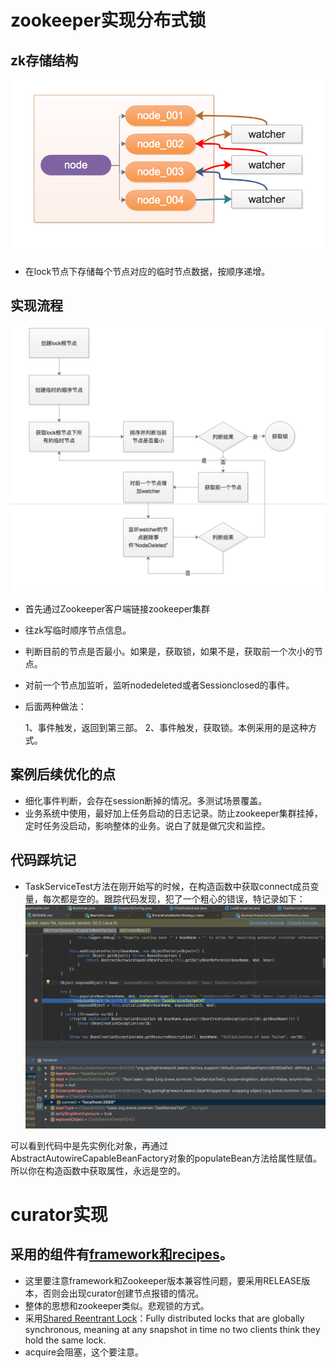 # zookeeper实现分布式锁

## zk存储结构
![](zk.png)

   * 在lock节点下存储每个节点对应的临时节点数据，按顺序递增。

## 实现流程
![](process.png)

   * 首先通过Zookeeper客户端链接zookeeper集群
   * 往zk写临时顺序节点信息。
   * 判断目前的节点是否最小。如果是，获取锁，如果不是，获取前一个次小的节点。
   * 对前一个节点加监听，监听nodedeleted或者Sessionclosed的事件。
   * 后面两种做法：
    
     1、事件触发，返回到第三部。
     2、事件触发，获取锁。本例采用的是这种方式。

## 案例后续优化的点

* 细化事件判断，会存在session断掉的情况。多测试场景覆盖。
* 业务系统中使用，最好加上任务启动的日志记录。防止zookeeper集群挂掉，定时任务没启动，影响整体的业务。说白了就是做冗灾和监控。

## 代码踩坑记

* TaskServiceTest方法在刚开始写的时候，在构造函数中获取connect成员变量，每次都是空的。跟踪代码发现，犯了一个粗心的错误，特记录如下：
![](1.png)

可以看到代码中是先实例化对象，再通过AbstractAutowireCapableBeanFactory对象的populateBean方法给属性赋值。所以你在构造函数中获取属性，永远是空的。

# curator实现

## 采用的组件有[framework和recipes](http://curator.apache.org/curator-recipes/index.html)。
  
 * 这里要注意framework和Zookeeper版本兼容性问题，要采用RELEASE版本，否则会出现curator创建节点报错的情况。
 * 整体的思想和zookeeper类似。悲观锁的方式。
 * 采用[Shared Reentrant Lock](http://curator.apache.org/curator-recipes/shared-reentrant-lock.html)：Fully distributed locks that are globally synchronous, meaning at any snapshot in time no two clients think they hold the same lock.
 * acquire会阻塞，这个要注意。
